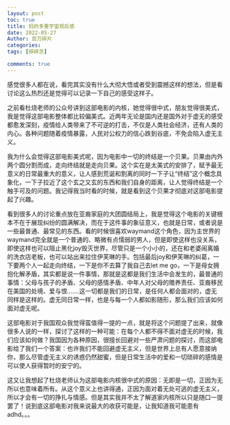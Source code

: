```yaml
---
layout: post
toc: true
title: 妈的多重宇宙观后感
date: 2022-05-27
Author: 百万碎片
categories: 
tags: [碎碎念]

comments: true
--- 
```


感觉很多人都在说，看完其实没有什么大彻大悟或者受到震撼这样的想法，但是看讨论这么热烈还是觉得可以记录一下自己的感受这样子。

之前看杜烧老师的公众号讲到这部电影的内核，她觉得很中式，朋友觉得很美式，我是觉得这部电影整体都比较偏美式。近两年无论是国内还是国外对于虚无的感受都愈发深刻，疫情给人类带来了不可逆的打击，不仅是人类社会经济，还有人类的内心。各种问题随着疫情暴露，人民对公权力的信心跌到谷底，不免会陷入虚无主义。

我为什么会觉得这部电影美式呢，因为电影中一切的终结是一个贝果。贝果由内外两个圆分割而成，走向终结就是走向贝果。这个实在是太美式的安排了，赋予最无意义的日常最重大的意义，让人感到荒诞和割离的同时一下子让“终结”这个概念具象化，一下子拉近了这个玄之又玄的东西和我们自身的距离，让人觉得终结是一个触手可及的问题。我记得我当时看的时候，就是看到这个贝果才彻底对这部电影提起了兴趣。

看到很多人的讨论重点放在亚裔家庭的大团圆结局上，我是觉得这个电影的关键根本不在于展现纠纷的圆满解决，而在于这件事的象征意义，也就是日常，或者说是一些最普通、最常见的东西。看的时候很喜欢waymand这个角色，因为主世界的waymand完全就是一个普通的、略微有点懦弱的男人，但是即使这样也没关系，即使这样也可以阻止黑化joy毁灭世界，尽管只是一个小小的，还在和老婆闹离婚的洗衣店老板，也可以站出来拉住伊芙琳的手。包括最后joy和伊芙琳的纠葛，一下要两个人一起走向终结，一下是你不去算了我自己去let me go，一下是母女拥抱化解矛盾，其实都是说一件事情，那就是这都是我们生活中会发生的，最普通的事情：父母与孩子的矛盾、父母的感情矛盾、中年人对父母的赡养责任、亚裔移民在美国的处境、爱与恨.......这一切都是我们的日常，是任何人都会面对的，虚无同样是这样的。虚无同日常一样，也是与每一个人都如影随形，那么我们应该如何面对虚无呢。

这部电影对于我国观众我觉得蛮值得一提的一点，就是将这个问题提了出来，就像很多人说的一样，探讨了这样的一种可能：在每个人都不得不面对虚无的时候，我们应该如何做？我国因为各种原因，很擅长回避对一些严肃问题的探讨，而这部电影给了我们一个答案：也许我们不能回避虚无主义，但是世界上总有人愿意接纳你，那么尽管虚无主义的诱惑仍然甜蜜，但是日常生活中的爱和一切琐碎的感情是可以使人获得暂时的安宁的。

这又让我想起了杜烧老师认为这部电影内核很中式的原因：无即是一切，正因为无所以也意味着所有。从这个意义上也讲得通，正因为面对着无处可逃的虚无主义，所以才会有一切的挣扎与情感。但是其实我并不太了解道家内核所以只是随口一提罢了！说到底这部电影对我来说最大的收获可能是，让我知道我可能患有adhd。。。